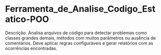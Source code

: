 # Ferramenta_de_Analise_Codigo_Estatico-POO
Descrição. Analisa arquivos de código para detectar problemas como classes grandes demais, métodos com muitos parâmetros ou ausência de comentários. Deve aplicar regras configuráveis e gerar relatórios com as ocorrências encontradas.
